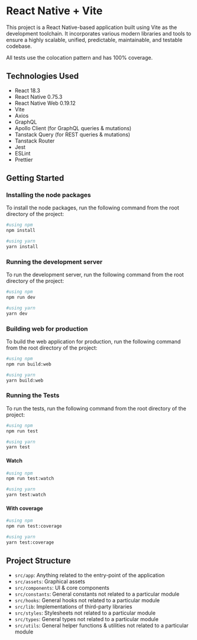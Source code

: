 # React Native + Vite

This project is a React Native-based application built using Vite as the development toolchain. It incorporates various modern libraries and tools to ensure a highly scalable, unified, predictable, maintainable, and testable codebase.

All tests use the colocation pattern and has 100% coverage.

## Technologies Used

- React 18.3
- React Native 0.75.3
- React Native Web 0.19.12
- Vite
- Axios
- GraphQL
- Apollo Client (for GraphQL queries & mutations)
- Tanstack Query (for REST queries & mutations)
- Tanstack Router
- Jest
- ESLint
- Prettier

## Getting Started

### Installing the node packages

To install the node packages, run the following command from the root directory of the project:

```bash
#using npm
npm install

#using yarn
yarn install
```

### Running the development server

To run the development server, run the following command from the root directory of the project:

```bash
#using npm
npm run dev

#using yarn
yarn dev
```

### Building web for production

To build the web application for production, run the following command from the root directory of the project:

```bash
#using npm
npm run build:web

#using yarn
yarn build:web
```

### Running the Tests

To run the tests, run the following command from the root directory of the project:

```bash
#using npm
npm run test

#using yarn
yarn test
```

#### Watch

```bash
#using npm
npm run test:watch

#using yarn
yarn test:watch
```

#### With coverage

```bash
#using npm
npm run test:coverage

#using yarn
yarn test:coverage
```

## Project Structure

- `src/app`: Anything related to the entry-point of the application
- `src/assets`: Graphical assets
- `src/components`: UI & core components
- `src/constants`: General constants not related to a particular module
- `src/hooks`: General hooks not related to a particular module
- `src/lib`: Implementations of third-party libraries
- `src/styles`: Stylesheets not related to a particular module
- `src/types`: General types not related to a particular module
- `src/utils`: General helper functions & utilities not related to a particular module